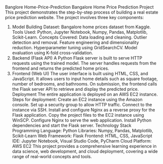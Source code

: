 Banglore Home-Price-Prediction
Bangalore Home Price Prediction Project
This project demonstrates the step-by-step process of building a real estate price prediction website. The project involves three key components:

1. Model Building
Dataset: Bangalore home prices dataset from Kaggle.
Tools Used: Python, Jupyter Notebook, Numpy, Pandas, Matplotlib, Scikit-Learn.
Concepts Covered:
Data loading and cleaning.
Outlier detection and removal.
Feature engineering and dimensionality reduction.
Hyperparameter tuning using GridSearchCV.
Model evaluation using K-fold cross-validation.
2. Backend (Flask API)
A Python Flask server is built to serve HTTP requests using the trained model.
The server handles requests from the frontend and returns the predicted home prices.
3. Frontend (Web UI)
The user interface is built using HTML, CSS, and JavaScript.
It allows users to input home details such as square footage, number of bedrooms, and bathrooms.
On submission, the frontend calls the Flask server API to retrieve and display the predicted price.
Deployment
The entire application is deployed on an AWS EC2 instance.
Steps for deployment:
Create an EC2 instance using the Amazon console.
Set up a security group to allow HTTP traffic.
Connect to the instance via SSH.
Install and configure Nginx as a reverse proxy for the Flask application.
Copy the project files to the EC2 instance using WinSCP.
Configure Nginx to serve the web application.
Install Python dependencies and start the Flask server.
Technology Stack
Programming Language: Python
Libraries: Numpy, Pandas, Matplotlib, Scikit-Learn
Web Framework: Flask
Frontend: HTML, CSS, JavaScript
IDE: Jupyter Notebook, Visual Studio Code, PyCharm
Cloud Platform: AWS EC2
This project provides a comprehensive learning experience in data science, web development, and cloud deployment, covering a wide range of real-world concepts and tools.
